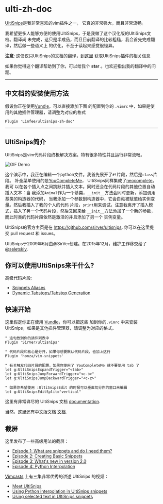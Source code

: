ulti-zh-doc
===========

[UltiSnips](https://github.com/SirVer/ultisnips)是我非常喜欢的vim插件之一，
它真的非常强大，而且非常流畅。

我希望更多人能够方便的使用UltiSnips，于是我做了这个汉化版的UltiSnips文档。翻译尚
未完成，这只是半成品，而且目前翻译的比较粗糙，我会首先完成翻译，然后做一些语义上
的优化，不至于读起来感觉很怪异。

__注意__: 这仅仅只UltiSnips的文档的翻译，到[这里](https://github.com/SirVer/ultisnips)
获取UltiSnips插件的相关信息

如果你觉得这个翻译帮助到了你，可以给我个 __star__ 。也欢迎指出我的翻译中的问题。

---

中文档的安装使用方法
--------------------

假设你正在使用[Vundle](https://github.com/gmarik/Vundle.vim)，可以直接添加下面
的配置到你的 `.vimrc` 中，如果是使用的其他插件管理器，请调整为对应的格式

    Plugin 'Linfee/ultisnips-zh-doc'

---

UltiSnips简介
-------------

UltiSnips是vim代码片段终极解决方案。特有很多特性并且运行非常流畅。

![GIF Demo](https://raw.github.com/SirVer/ultisnips/master/doc/demo.gif)

这个演示中，我正在编辑一个python文件。我首先展开了`#!`片段，然后是`class`片段。
补全菜单使用的是[YouCompleteMe](https://github.com/Valloric/YouCompleteMe)，
UltiSnips同样集成了[neocomplete](https://github.com/Shougo/neocomplete.vim)。我可
以在各个插入点之间跳跃并插入文本，同时还会在代码片段的其他位置自动插入文本：当
我添加`Animal`作为一个基类，`__init__`方法会同时更新，添加调用基类的构造器的代码，
当我添加一个参数到构造器中，它会自动被赋值给实例变量。然后我插入了我的个人的代码
片段，`print`用来调试。注意我离开了插入模式，插入了另一个代码片段，然后又回来给
`__init__`方法添加了一个新的参数，而此时类的代码片段依然是激活的并且添加了另一个
实例变量。

UltiSnips的官方主页是在 <https://github.com/sirver/ultisnips>.
你可以在这里提交 pull request 和 issues。

UltiSnips于2009年6月由@SirVer创建。在2015年12月，维护工作移交给了
[@seletskiy](https://github.com/seletskiy).

你可以使用UltiSnips来干什么?
----------------------------

高级代码片段:
* [Snippets Aliases](doc/examples/snippets-aliasing/README.md)
* [Dynamic Tabstops/Tabstop Generation](doc/examples/tabstop-generation/README.md)

快速开始
--------

这里假定你正在使用 [Vundle](https://github.com/gmarik/Vundle.vim)，你可以把这些
加到你的`.vimrc` 中来安装UltiSnips，如果是其他插件管理器，请调整为对应的格式。

    " 这句放到你的插件列表中
    Plugin 'SirVer/ultisnips'

    " 代码片段和核心是分开，如果你想要默认代码片段，也加上这行
    Plugin 'honza/vim-snippets'

    " 有关触发代码片段的配置，如果你使用了 YouCompleteMe 就不要使用 tab 了
    let g:UltiSnipsExpandTrigger="<tab>"
    let g:UltiSnipsJumpForwardTrigger="<c-b>"
    let g:UltiSnipsJumpBackwardTrigger="<c-z>"

    " 如果你希望使用 :UltiSnipsEdit 的时候可以垂直切分你的窗口来编辑
    let g:UltiSnipsEditSplit="vertical"

这里有非常详尽的 UltiSnips 文档
[documentation](https://github.com/SirVer/ultisnips/blob/master/doc/UltiSnips.txt).

当然，这里还有中文版文档
[文档](https://github.com/Linfee/ultisnips-zh-doc/blob/master/doc/UltiSnips_zh.txt).


截屏
----

这里发布了一些高级用法的截屏：

- [Episode 1: What are snippets and do I need them?](http://www.sirver.net/blog/2011/12/30/first-episode-of-ultisnips-screencast/)
- [Episode 2: Creating Basic Snippets](http://www.sirver.net/blog/2012/01/08/second-episode-of-ultisnips-screencast/)
- [Episode 3: What's new in version 2.0](http://www.sirver.net/blog/2012/02/05/third-episode-of-ultisnips-screencast/)
- [Episode 4: Python Interpolation](http://www.sirver.net/blog/2012/03/31/fourth-episode-of-ultisnips-screencast/)

[Vimcasts](http://vimcasts.org) 上有三集非常优秀的讲述 UltiSnips 的视频：

- [Meet UltiSnips](http://vimcasts.org/episodes/meet-ultisnips/)
- [Using Python interpolation in UltiSnips snippets](http://vimcasts.org/episodes/ultisnips-python-interpolation/)
- [Using selected text in UltiSnips snippets](http://vimcasts.org/episodes/ultisnips-visual-placeholder/)
